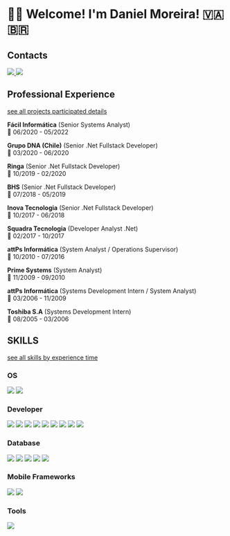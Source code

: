 # 👨‍💻 Welcome! I'm Daniel Moreira! :vatican_city: :brazil:

<!--![Anurag's GitHub stats](https://github-readme-stats.vercel.app/api?username=danimoreira&show_icons=true) 
[![Top Langs](https://github-readme-stats.vercel.app/api/top-langs/?username=danimoreira&layout=compact)](https://github.com/danimoreira/github-readme-stats)-->

## Contacts
<a href="mailto:dniel.moreira@gmail.com" target="_blank" rel="noreferrer noopener">
<img src="https://img.shields.io/badge/Gmail-D14836?style=for-the-badge&logo=gmail&logoColor=white" />
</a> <a href="https://www.linkedin.com/in/danielmoreiradeveloper/"  target="_blank" rel="noreferrer noopener"> <img src="https://img.shields.io/badge/LinkedIn-0077B5?style=for-the-badge&logo=linkedin&logoColor=white" /> </a>


## Professional Experience

<a href="https://github.com/danimoreira/all-projects-participated" > see all projects participated details </a>

**Fácil Informática** (Senior Systems Analyst) \
:calendar:  06/2020 - 05/2022

**Grupo DNA (Chile)** (Senior .Net Fullstack Developer) \
:calendar: 03/2020 - 06/2020

**Ringa** (Senior .Net Fullstack Developer) \
:calendar: 10/2019 - 02/2020

**BHS** (Senior .Net Fullstack Developer) \
:calendar: 07/2018 - 05/2019

**Inova Tecnologia** (Senior .Net Fullstack Developer) \
:calendar: 10/2017 - 06/2018

**Squadra Tecnologia** (Developer Analyst .Net) \
:calendar: 02/2017 - 10/2017

**attPs Informática** (System Analyst / Operations Supervisor) \
:calendar: 10/2010 - 07/2016

**Prime Systems** (System Analyst) \
:calendar: 11/2009 - 09/2010

**attPs Informática** (Systems Development Intern / System Analyst) \
:calendar: 03/2006 - 11/2009

**Toshiba S.A** (Systems Development Intern) \
:calendar: 08/2005 - 03/2006

## SKILLS

<a href="https://github.com/danimoreira/all-skills-by-experience-time" > see all skills by experience time </a>

### OS
<img src="https://img.shields.io/badge/Ubuntu-E95420?style=for-the-badge&logo=ubuntu&logoColor=white" /> <img src="https://img.shields.io/badge/Windows-0078D6?style=for-the-badge&logo=windows&logoColor=white" />

### Developer
<img src="https://img.shields.io/badge/C%23-239120?style=for-the-badge&logo=c-sharp&logoColor=white" /> <img src="https://img.shields.io/badge/.NET-5C2D91?style=for-the-badge&logo=.net&logoColor=white" /> <img src="https://img.shields.io/badge/JavaScript-323330?style=for-the-badge&logo=javascript&logoColor=F7DF1E" /> <img src="https://img.shields.io/badge/HTML5-E34F26?style=for-the-badge&logo=html5&logoColor=white" /> <img src="https://img.shields.io/badge/CSS3-1572B6?style=for-the-badge&logo=css3&logoColor=white" /> <img src="https://img.shields.io/badge/AngularJS-E23237?style=for-the-badge&logo=angularjs&logoColor=white" /> <img src="https://img.shields.io/badge/Bootstrap-563D7C?style=for-the-badge&logo=bootstrap&logoColor=white" /> <img src="https://img.shields.io/badge/jQuery-0769AD?style=for-the-badge&logo=jquery&logoColor=white" /> <img src="https://img.shields.io/badge/Material--UI-0081CB?style=for-the-badge&logo=material-ui&logoColor=white" />

### Database
<img src="https://img.shields.io/badge/MySQL-00000F?style=for-the-badge&logo=mysql&logoColor=white" /> <img src="https://img.shields.io/badge/PostgreSQL-316192?style=for-the-badge&logo=postgresql&logoColor=white" /> <img src="https://img.shields.io/badge/Oracle-F80000?style=for-the-badge&logo=Oracle&logoColor=white" /> <img src="https://img.shields.io/badge/SQLite-07405E?style=for-the-badge&logo=sqlite&logoColor=white" /> <img src="https://img.shields.io/badge/Microsoft_SQL_Server-CC2927?style=for-the-badge&logo=microsoft-sql-server&logoColor=white" />

### Mobile Frameworks
<img src="https://img.shields.io/badge/Ionic-3880FF?style=for-the-badge&logo=ionic&logoColor=white" /> <img src="https://img.shields.io/badge/Cordova-35434F?style=for-the-badge&logo=apache-cordova&logoColor=E8E8E8" />

### Tools
<img src="https://img.shields.io/badge/Powershell-2CA5E0?style=for-the-badge&logo=powershell&logoColor=white" />




